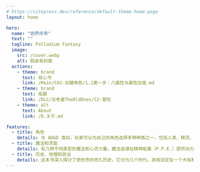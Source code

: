 ```yaml
---
# https://vitepress.dev/reference/default-theme-home-page
layout: home

hero:
  name: "钯界传奇"
  text: ""
  tagline: Palladium Fantasy
  image: 
    src: /cover.webp
    alt: 假装有封面
  actions:
    - theme: brand
      text: 核心书
      link: /Main/C01-创建角色/1.1第一步：八属性与属性加值.md
    - theme: brand
      text: 拓展
      link: /DLC/古老者TheOldOnes/C2-冒险
    - theme: alt
      text: About
      link: /0.关于.md

features:
  - title: 角色
    details: 与 AD&D 类似，玩家可以为自己的角色选择多种种族之一，包括人类、精灵、侏儒和矮人。与 AD&D 不同的是，玩家还可以选择其他几个种族，包括穴居人、狗头人、妖精、兽人、幻形灵、巨魔和狼人（人类/狼的混合种族）。
  - title: 魔法和灵能
    details: 有几种不同类型的魔法和心灵力量。魔法由潜在精神能量（P.P.E.）提供动力，而精神力量则由内在力量点（I.S.P.）提供动力。
  - title: 历史、地理和政治
    details: 这本书深入探讨了钯世界的悠久历史，它分为几个时代。游戏设定在一个大陆和附近的几个岛屿上。气候变化多样，从南部的热带气候到北部的亚北极气候。大陆和岛屿分为几个国家。此外，还有种族联盟和敌对——比如，虽然人类与精灵和矮人都结盟，但这两个种族仍然彼此敌对，因为他们之间在一万年前就结束了战争。
---
```

